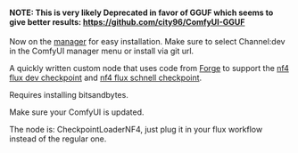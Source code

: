 #### NOTE: This is very likely Deprecated in favor of GGUF which seems to give better results: https://github.com/city96/ComfyUI-GGUF

Now on the [manager](https://github.com/ltdrdata/ComfyUI-Manager) for easy installation. Make sure to select Channel:dev in the ComfyUI manager menu or install via git url.

A quickly written custom node that uses code from [Forge](https://github.com/lllyasviel/stable-diffusion-webui-forge) to support the [nf4 flux dev checkpoint](https://huggingface.co/lllyasviel/flux1-dev-bnb-nf4/blob/main/flux1-dev-bnb-nf4.safetensors) and [nf4 flux schnell checkpoint](https://huggingface.co/silveroxides/flux1-nf4-weights/blob/main/flux1-schnell-bnb-nf4.safetensors).

Requires installing bitsandbytes.

Make sure your ComfyUI is updated.

The node is: CheckpointLoaderNF4, just plug it in your flux workflow instead of the regular one.
